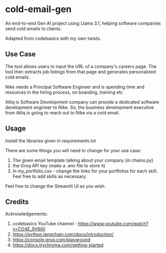 # cold-email-gen

An end-to-end Gen AI project using Llama 3.1, helping software companies send cold emails to clients.

Adapted from codebasics with my own twists.

## Use Case

The tool allows users to input the URL of a company's careers page.
The tool then extracts job listings from that page and generates personalized cold emails.

Nike needs a Principal Software Engineer and is spending time and resources in the hiring process, on boarding, training etc

Atliq is Software Development company can provide a dedicated software development engineer to Nike. So, the business development executive from Atliq is going to reach out to Nike via a cold email.

## Usage

Install the libraries given in requirements.txt

There are some things you will need to change for your use case:

1. The given email template talking about your company (in chains.py)
2. the Groq API key (make a .env file to store it)
3. In my_portfolio.csv - change the links for your portfolios for each skill. Feel free to add skills as necessary.

Feel free to change the Streamlit UI as you wish.

## Credits

Acknowledgements:

1. codebasics YouTube channel - https://www.youtube.com/watch?v=CO4E_9V6li0
2. https://python.langchain.com/docs/introduction/
3. https://console.groq.com/playground
4. https://docs.trychroma.com/getting-started
